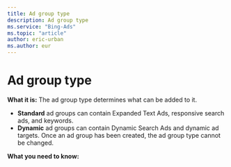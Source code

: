 ```yaml
---
title: Ad group type
description: Ad group type
ms.service: "Bing-Ads"
ms.topic: "article"
author: eric-urban
ms.author: eur
---
```


# Ad group type

**What it is:** The ad group type determines what can be added to it.

- **Standard** ad groups can contain Expanded Text Ads, responsive search ads, and keywords.
- **Dynamic** ad groups can contain Dynamic Search Ads and dynamic ad targets. Once an ad group has been created, the ad group type cannot be changed.

**What you need to know:**


